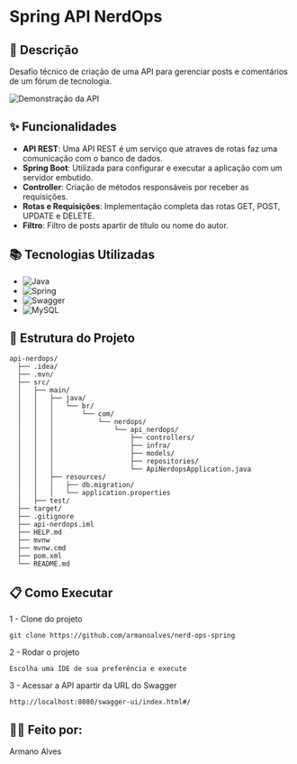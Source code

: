 ﻿# Spring API NerdOps

## 📜 Descrição

Desafio técnico de criação de uma API para gerenciar posts e comentários de um fórum de tecnologia.

![Demonstração da API](https://i.imgur.com/Jv1FFee.gif)

## ✨ Funcionalidades

- **API REST**: Uma API REST é um serviço que atraves de rotas faz uma comunicação com o banco de dados.
- **Spring Boot**: Utilizada para configurar e executar a aplicação com um servidor embutido.
- **Controller**: Criação de métodos responsáveis por receber as requisições.
- **Rotas e Requisições**: Implementação completa das rotas GET, POST, UPDATE e DELETE.
- **Filtro**: Filtro de posts apartir de título ou nome do autor.

## 📚 Tecnologias Utilizadas

- ![Java](https://img.shields.io/badge/java-%23ED8B00.svg?style=for-the-badge&logo=openjdk&logoColor=white)
- ![Spring](https://img.shields.io/badge/spring-%236DB33F.svg?style=for-the-badge&logo=spring&logoColor=white)
- ![Swagger](https://img.shields.io/badge/Swagger-grey?style=for-the-badge&logo=swagger)
- ![MySQL](https://img.shields.io/badge/MySQL-00000F?style=for-the-badge&logo=mysql&logoColor=white)


## 📂 Estrutura do Projeto
```
api-nerdops/
  ├── .idea/
  ├── .mvn/
  ├── src/
  │   ├── main/
  │   │   ├── java/
  │   │   │   └── br/
  │   │   │       └── com/
  │   │   │           └── nerdops/
  │   │   │               └── api_nerdops/
  │   │   │                   ├── controllers/
  │   │   │                   ├── infra/
  │   │   │                   ├── models/
  │   │   │                   ├── repositories/
  │   │   │                   └── ApiNerdopsApplication.java
  │   │   ├── resources/
  │   │   │   ├── db.migration/
  │   │   │   └── application.properties
  │   ├── test/
  ├── target/
  ├── .gitignore
  ├── api-nerdops.iml
  ├── HELP.md
  ├── mvnw
  ├── mvnw.cmd
  ├── pom.xml
  └── README.md
```

## 📋 Como Executar

1 - Clone do projeto

```
git clone https://github.com/armanoalves/nerd-ops-spring
```

2 - Rodar o projeto

```
Escolha uma IDE de sua preferência e execute
```

3 - Acessar a API apartir da URL do Swagger

```
http://localhost:8080/swagger-ui/index.html#/
```

## 🧑‍💻 Feito por:

Armano Alves


